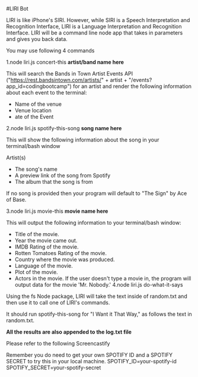 #LIRI Bot

LIRI is like iPhone's SIRI. However, while SIRI is a Speech Interpretation and Recognition Interface, LIRI is a Language Interpretation and Recognition Interface. LIRI will be a command line node app that takes in parameters and gives you back data.

You may use following 4 commands

1.node liri.js concert-this **artist/band name here**

This will search the Bands in Town Artist Events API ("https://rest.bandsintown.com/artists/" + artist + "/events?app_id=codingbootcamp") for an artist and render the following information about each event to the terminal:

* Name of the venue
* Venue location
* ate of the Event 

2.node liri.js spotify-this-song **song name here**

This will show the following information about the song in your terminal/bash window

Artist(s)

* The song's name
* A preview link of the song from Spotify
* The album that the song is from

If no song is provided then your program will default to "The Sign" by Ace of Base.

3.node liri.js movie-this **movie name here**

This will output the following information to your terminal/bash window:

  * Title of the movie.
  * Year the movie came out.
  * IMDB Rating of the movie.
  * Rotten Tomatoes Rating of the movie.
  * Country where the movie was produced.
  * Language of the movie.
  * Plot of the movie.
  * Actors in the movie.
If the user doesn't type a movie in, the program will output data for the movie 'Mr. Nobody.'
4.node liri.js do-what-it-says

Using the fs Node package, LIRI will take the text inside of random.txt and then use it to call one of LIRI's commands.

It should run spotify-this-song for "I Want it That Way," as follows the text in random.txt.

**All the results are also appended to the log.txt file**

Please refer to the following Screencastify 

Remember you do need to get your own SPOTIFY ID and a SPOTIFY SECRET to try this in your local machine.
SPOTIFY_ID=your-spotify-id
SPOTIFY_SECRET=your-spotify-secret


